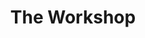 ---
  title: The Workshop
  description: Furnishing the College with history
  latitude: -26.173035
  longitude: 28.074214
  cards:
    - poi-011-card-001.md
    - poi-011-card-002.md
    - poi-011-card-003.md
    - poi-011-card-004.md
    - poi-011-card-005.md
    - poi-011-card-006.md
    - poi-011-card-007.md
    - poi-011-card-008.md
---